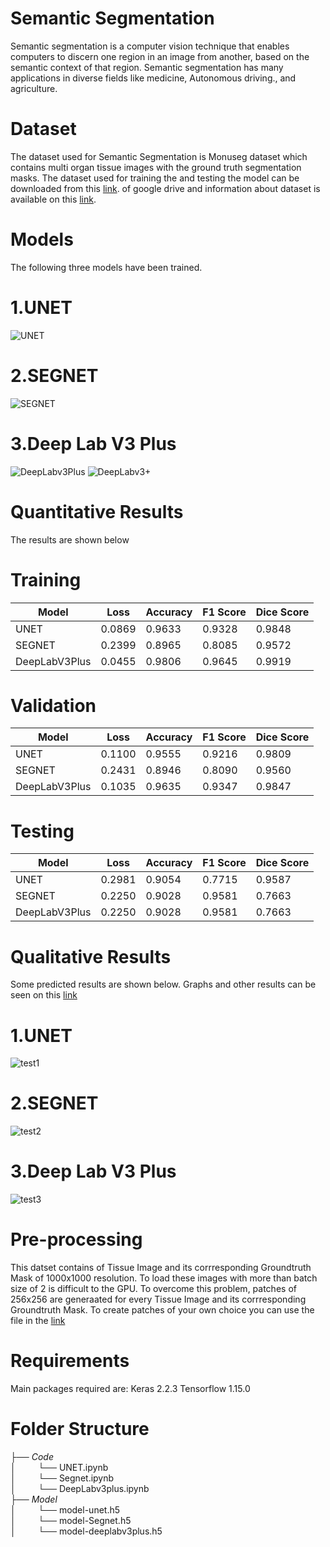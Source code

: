 # Semantic Segmentation
Semantic segmentation is a computer vision technique that enables computers to discern one region in an image from another, based on the semantic context of that region. Semantic segmentation has many applications in diverse fields like medicine, Autonomous driving., and agriculture.
# Dataset
The dataset used for Semantic Segmentation is  Monuseg dataset which contains multi organ tissue images with the ground truth segmentation masks. The dataset used for training the and testing the model can be downloaded from this [link](https://drive.google.com/open?id=1LEn2IXZkxLPRUd2ydbL_ZvXR5Yw5PE64). of google drive and information about dataset is available on this [link](https://monuseg.grand-challenge.org/Data/).

# Models
The following three models have been trained.  
# 1.UNET
![UNET](Images/UNET.PNG)
# 2.SEGNET
![SEGNET](Images/SEGNET.PNG)
# 3.Deep Lab V3 Plus
![DeepLabv3Plus](Images/DeepLabV3Plus.PNG)
![DeepLabv3+](Images/DeepLabV3+.PNG)
# Quantitative Results
The results are shown below
   # Training
| Model | Loss | Accuracy | F1 Score | Dice Score |
| ----- | ---- | ---- | ---- | ---- |
| UNET | 0.0869 | 0.9633 | 0.9328 | 0.9848 
| SEGNET | 0.2399 | 0.8965 | 0.8085 | 0.9572 
| DeepLabV3Plus | 0.0455 | 0.9806 | 0.9645 | 0.9919
  # Validation
| Model | Loss | Accuracy | F1 Score | Dice Score |
| ----- | ---- | ---- | ---- | ---- |
| UNET | 0.1100 | 0.9555 | 0.9216 | 0.9809 
| SEGNET | 0.2431 | 0.8946 | 0.8090 | 0.9560 
| DeepLabV3Plus | 0.1035 | 0.9635 | 0.9347 | 0.9847

 # Testing 
| Model | Loss | Accuracy | F1 Score | Dice Score |
| ----- | ---- | ---- | ---- | ---- |
| UNET | 0.2981 | 0.9054 | 0.7715 | 0.9587 
| SEGNET | 0.2250 | 0.9028 | 0.9581 | 0.7663 
| DeepLabV3Plus | 0.2250 | 0.9028 | 0.9581 | 0.7663

# Qualitative Results
Some predicted results are shown below. Graphs and other results can be seen on this  [link](https://github.com/arslanamin14/Image-Segmentation/tree/master/Results)
# 1.UNET
![test1](https://github.com/arslanamin14/Image-Segmentation/blob/master/Results/UNET/Testing%20Image%20With%20Ground%20Truth%20and%20Predicted.PNG)
# 2.SEGNET
![test2](https://github.com/arslanamin14/Image-Segmentation/blob/master/Results/SEGNET/Testing%20Image%20With%20Ground%20Truth%20and%20Predicted.PNG)
# 3.Deep Lab V3 Plus
![test3](https://github.com/arslanamin14/Image-Segmentation/blob/master/Results/DeepLabV3plus/Testing%20Image%20With%20Ground%20Truth%20and%20Predicted.PNG)

# Pre-processing
This datset contains of Tissue Image and its corrresponding Groundtruth Mask of 1000x1000 resolution. To load these images with more than batch size of 2 is difficult to the GPU. To overcome this problem, patches of 256x256 are generaated for every Tissue Image and its corrresponding Groundtruth Mask. To create patches of your own choice you can use the file in the  [link](https://github.com/arslanamin14/Image-Segmentation/blob/master/Patches/Patch.ipynb)

# Requirements
Main packages required are:
Keras 2.2.3
Tensorflow 1.15.0

# Folder Structure
├── _Code_     
│ &nbsp;&nbsp;&nbsp;&nbsp;&nbsp;&nbsp;&nbsp;&nbsp;└── UNET.ipynb  
│ &nbsp;&nbsp;&nbsp;&nbsp;&nbsp;&nbsp;&nbsp;&nbsp;└── Segnet.ipynb    
│ &nbsp;&nbsp;&nbsp;&nbsp;&nbsp;&nbsp;&nbsp;&nbsp;└── DeepLabv3plus.ipynb    
├── _Model_    
│ &nbsp;&nbsp;&nbsp;&nbsp;&nbsp;&nbsp;&nbsp;&nbsp;└── model-unet.h5  
│ &nbsp;&nbsp;&nbsp;&nbsp;&nbsp;&nbsp;&nbsp;&nbsp;└── model-Segnet.h5    
│ &nbsp;&nbsp;&nbsp;&nbsp;&nbsp;&nbsp;&nbsp;&nbsp;└── model-deeplabv3plus.h5
